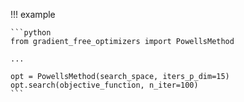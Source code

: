 !!! example 

    ```python
    from gradient_free_optimizers import PowellsMethod

    ...

    opt = PowellsMethod(search_space, iters_p_dim=15)
    opt.search(objective_function, n_iter=100)
    ```
